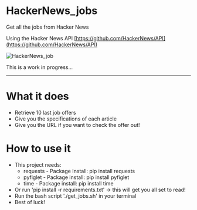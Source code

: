 # HackerNews_jobs
Get all the jobs from Hacker News

Using the Hacker News API [https://github.com/HackerNews/API](https://github.com/HackerNews/API)

![HackerNews_job](https://github.com/KariHab/HackerNews_jobs/assets/121245611/719b832b-1ad7-4b84-aa4e-98eb4f15354d)


This is a work in progress...

--------------------------------

# What it does
* Retrieve 10 last job offers
* Give you the specifications of each article
* Give you the URL if you want to check the offer out!

# How to use it
* This project needs:
    * requests - Package Install: pip install requests
    * pyfiglet - Package install: pip install pyfiglet
    * time - Package install: pip install time
* Or run 'pip install -r requirements.txt' -> this will get you all set to read!
* Run the bash script './get_jobs.sh' in your terminal 
* Best of luck!
